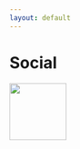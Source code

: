 ```yaml
---
layout: default
---
```


# Social


<!DOCTYPE html>
<html>
<body>

<p>
<a href="https://steamcommunity.com/id/18345212451234512345">
<img border="0" src="steampic.png" width="100" height="100">
</a>
</p>

</body>
</html>
